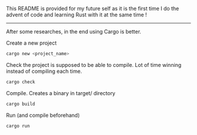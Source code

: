 This README is provided for my future self as it is the first time I do the advent of code and learning Rust with it at the same time !

---

After some researches, in the end using Cargo is better.

Create a new project
```bash
cargo new <project_name>
```

Check the project is supposed to be able to compile. Lot of time winning instead of compiling each time.
```bash
cargo check
```

Compile. Creates a binary in target/ directory
```bash
cargo build
```

Run (and compile beforehand)
```bash
cargo run
```

